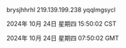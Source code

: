 brysjhhrhl 219.139.199.238 yqqlmgsycl

2024年 10月 24日 星期四 15:50:02 CST

2024年 10月 24日 星期四 07:50:02 GMT
